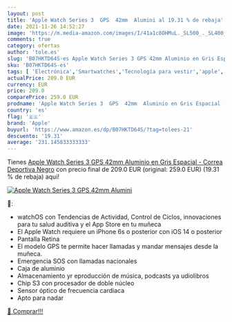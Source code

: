 ```yaml
---
layout: post
title: 'Apple Watch Series 3  GPS  42mm  Alumini al 19.31 % de rebaja'
date: 2021-11-26 14:52:27
image: 'https://m.media-amazon.com/images/I/41a1c8OHMuL._SL500_._SL400_.jpg'
comments: true
category: ofertas
author: 'tole.es'
slug: 'B07HKTD64S-es Apple Watch Series 3 GPS 42mm Aluminio en Gris Espacial -...'
sku: 'B07HKTD64S-es'
tags: [ 'Electrónica','Smartwatches','Tecnología para vestir','apple', ]
actualPrice: 209.0 EUR
currency: EUR
price: 209.0
comparePrice: 259.0 EUR
prodname: 'Apple Watch Series 3  GPS  42mm  Aluminio en Gris Espacial - Correa Deportiva Negro'
country: 'es'
flag: '🇪🇸'
brand: 'Apple'
buyurl: 'https://www.amazon.es/dp/B07HKTD64S/?tag=tolees-21'
descuento: '19.31'
average: '231.145833333333'
---
```


Tienes [Apple Watch Series 3  GPS  42mm  Aluminio en Gris Espacial - Correa Deportiva Negro](https://www.amazon.es/dp/B07HKTD64S/?tag=tolees-21) con precio final de  209.0 EUR (original: 259.0 EUR) (19.31 %  de rebaja) aqui!

[![Apple Watch Series 3  GPS  42mm  Alumini](https://m.media-amazon.com/images/I/41a1c8OHMuL._SL500_._SL400_.jpg)](https://www.amazon.es/dp/B07HKTD64S/?tag=tolees-21)

🔎:

- watchOS con Tendencias de Actividad, Control de Ciclos, innovaciones para tu salud auditiva y el App Store en tu muñeca
- El Apple Watch requiere un iPhone 6s o posterior con iOS 14 o posterior
- Pantalla Retina
- El modelo GPS te permite hacer llamadas y mandar mensajes desde la muñeca.
- Emergencia SOS con llamadas nacionales
- Caja de aluminio
- Almacenamiento yr eproducción de música, podcasts ya udiolibros
- Chip S3 con procesador de doble núcleo
- Sensor óptico de frecuencia cardiaca
- Apto para nadar

[🛒 Comprar!!!](https://www.amazon.es/dp/B07HKTD64S/?tag=tolees-21)
